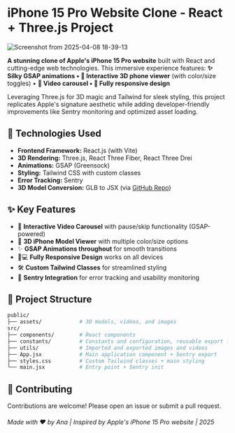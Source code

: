 # iPhone 15 Pro Website Clone - React + Three.js Project

![Screenshot from 2025-04-08 18-39-13](https://github.com/user-attachments/assets/66b776bb-02f5-428b-8493-078970bc0582)

**A stunning clone of Apple's iPhone 15 Pro website** built with React and cutting-edge web technologies. This immersive experience features:
**✨ Silky GSAP animations • 📱 Interactive 3D phone viewer** (with color/size toggles) • **🎥 Video carousel • 📱 Fully responsive design**

Leveraging Three.js for 3D magic and Tailwind for sleek styling, this project replicates Apple's signature aesthetic while adding developer-friendly improvements like Sentry monitoring and optimized asset loading.




## 🚀 Technologies Used
- **Frontend Framework:** React.js (with Vite)
- **3D Rendering:** Three.js, React Three Fiber, React Three Drei
- **Animations:** GSAP (Greensock)
- **Styling:** Tailwind CSS with custom classes
- **Error Tracking:** Sentry
- **3D Model Conversion:** GLB to JSX (via <a href='https://github.com/pmndrs/gltfjsx'>GitHub Repo</a>)

## ✨ Key Features
- 🎥 **Interactive Video Carousel** with pause/skip functionality (GSAP-powered)
- 📱 **3D iPhone Model Viewer** with multiple color/size options
- ✨ **GSAP Animations throughout** for smooth transitions
- 📱💻 **Fully Responsive Design** works on all devices
- 🛠 **Custom Tailwind Classes** for streamlined styling
- 🐞 **Sentry Integration** for error tracking and usability monitoring

## 📂 Project Structure
```bash
public/
├── assets/            # 3D models, videos, and images
src/
├── components/        # React components
├── constants/         # Constants and configuration, reusable export functions
├── utils/             # Imported and exported images and videos
├── App.jsx            # Main application component + Sentry export
├── styles.css         # Custom Tailwind classes + main styling
└── main.jsx           # Entry point + Sentry init
```

## 🤝 Contributing
Contributions are welcome! Please open an issue or submit a pull request.



###### Made with ❤️ by Ana | Inspired by Apple's iPhone 15 Pro website | 2025
